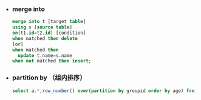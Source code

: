 - ### merge into

  ```sql
  merge into t [target table]
  using s [source table]
  on(t1.id=t2.id) [condition]
  when matched then delete
  [or]
  when matched then 
  	update t.name=s.name
  when not matched then insert;
  ```

- ### partition by （组内排序）

  ```sql
  select a.*,row_number() over(partition by groupid order by age) from table1 as a
  ```

  